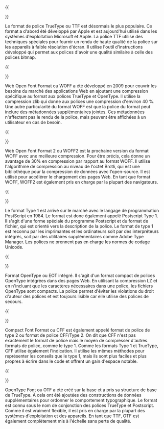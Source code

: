 ﻿---
translation: true
deploy: false
---


{{<section TTF>}}

Le format de police TrueType ou TTF est désormais le plus populaire. Ce format a d'abord été développé par Apple et est aujourd'hui utilisé dans les systèmes d'exploitation Microsoft et Apple. La police TTF utilise des techniques spéciales pour fournir un rendu de haute qualité de la police sur les appareils à faible résolution d'écran. Il utilise l'outil d'instructions développé qui permet aux polices d'avoir une qualité similaire à celle des polices bitmap.

{{<section WOFF>}}

Web Open Font Format ou WOFF a été développé en 2009 pour couvrir les besoins du marché des applications Web en ajoutant une compression spécifique au format aux polices TrueType et OpenType. Il utilise la compression zlib qui donne aux polices une compression d'environ 40 %. Une autre particularité du format WOFF est que la police du format peut inclure des métadonnées supplémentaires jointes. Ces métadonnées n'affectent pas le rendu de la police, mais peuvent être affichées à un utilisateur en cas de besoin.

{{<section WOFF2>}}

Web Open Font Format 2 ou WOFF2 est la prochaine version du format WOFF avec une meilleure compression. Pour être précis, cela donne un avantage de 30% en compression par rapport au format WOFF. Il utilise l'algorithme de compression au niveau de l'octet Brotli, qui est une bibliothèque pour la compression de données avec l'open-source. Il est utilisé pour accélérer le chargement des pages Web. En tant que format WOFF, WOFF2 est également pris en charge par la plupart des navigateurs.

{{<section TYPE1>}}

Le format Type 1 est arrivé sur le marché avec le langage de programmation PostScript en 1984. Le format est donc également appelé Postscript Type 1. Il s'agit d'une forme spéciale du programme Postscript et du format de fichier, qui est orienté vers la description de la police. Le format de type 1 est reconnu par les imprimantes et les ordinateurs soit par des interpréteurs intégrés, soit par des utilitaires supplémentaires comme Adobe Type Manager. Les polices ne prennent pas en charge les normes de codage Unicode.

{{<section EOT>}}

Format OpenType ou EOT intégré. Il s'agit d'un format compact de polices OpenType intégrées dans des pages Web. En utilisant la compression LZ et en n'incluant que les caractères nécessaires dans une police, les fichiers OpenType sont compacts. La police permet d'éviter les violations du droit d'auteur des polices et est toujours lisible car elle utilise des polices de secours.

{{<section CFF>}}

Compact Font Format ou CFF est également appelé format de police de type 2 ou format de police CFF/Type 2. On dit que CFF n'est pas exactement le format de police mais le moyen de compresser d'autres formats de police, comme le type 1. Comme les formats Type 1 et TrueType, CFF utilise également l'indication. Il utilise les mêmes méthodes pour représenter les conseils que le type 1, mais ils sont plus faciles et plus propres à écrire dans le code et offrent un gain d'espace notable.

{{<section OTF>}}

OpenType Font ou OTF a été créé sur la base et a pris sa structure de base de TrueType. À cela ont été ajoutées des constructions de données supplémentaires pour ordonner le comportement typographique. Le format est connu sous le nom de conjonction des polices TrueType et Postscript. Comme il est vraiment flexible, il est pris en charge par la plupart des systèmes d'exploitation et des appareils. En tant que TTF, OTF est également complètement mis à l'échelle sans perte de qualité.